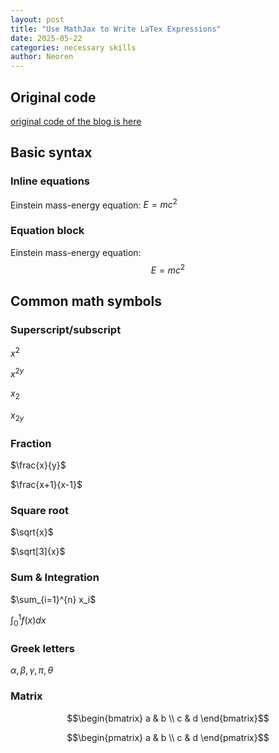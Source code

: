 ```yaml
---
layout: post
title: "Use MathJax to Write LaTex Expressions"
date: 2025-05-22
categories: necessary skills
author: Neoren
---
```


<script type="text/x-mathjax-config">
  MathJax.Hub.Config({
    tex2jax: {
      inlineMath: [['$','$'], ['\\(','\\)']],
      displayMath: [['$$','$$'], ['\\[','\\]']],
      processEscapes: true,
      skipTags: ['script', 'noscript', 'style', 'textarea', 'pre']
    }
  });
</script>
<script async src="https://cdnjs.cloudflare.com/ajax/libs/mathjax/2.7.7/MathJax.js?config=TeX-MML-AM_CHTML"></script>



## Original code

[original code of the blog is here](https://github.com/cduoyue/cduoyue.github.io/blob/main/_posts/2025-05-22-Use-MathJax-to-write-LaTex-expressions.md?plain=1)



## Basic syntax

### Inline equations

Einstein mass-energy equation: $E=mc^2$

### Equation block

Einstein mass-energy equation:  
$$
E=mc^2
$$



## Common math symbols

### Superscript/subscript

$x^2$

$x^{2y}$

$x_2$

$x_{2y}$

### Fraction

$\frac{x}{y}$

$\frac{x+1}{x-1}$

### Square root

$\sqrt{x}$

$\sqrt[3]{x}$

### Sum & Integration

$\sum_{i=1}^{n} x_i$

$\int_{0}^{1} f(x)dx$

### Greek letters

$\alpha, \beta, \gamma, \pi, \theta$

### Matrix

$$\begin{bmatrix} a & b \\ c & d \end{bmatrix}$$

$$\begin{pmatrix} a & b \\ c & d \end{pmatrix}$$






